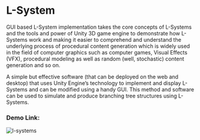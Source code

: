 # L-System

GUI based L-System implementation takes the core concepts of L-Systems and the tools and power of Unity 3D game engine to demonstrate how L-Systems work and making it easier to comprehend and understand the underlying process of procedural content generation which is widely used in the field of computer graphics such as computer games, Visual Effects (VFX), procedural modeling as well as random (well, stochastic) content generation and so on.

A simple but effective software (that can be deployed on the web and desktop) that uses Unity Engine’s technology to implement and display L-Systems and can be modified using a handy GUI.
This method and software can be used to simulate and produce branching tree structures using L-Systems.

### Demo Link:

![l-systems](https://user-images.githubusercontent.com/36617987/157281699-ba90f925-c34a-4dd4-b210-5c683b6e3f31.jpg)
